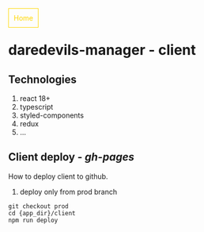 <div style="margin-bottom: 20px;">
<a href="../README.md" style="color: gold; text-decoration: none; padding: 10px; border: 1px solid gold; margin-right: 10px">Home</a>
</div>

# daredevils-manager - client

## Technologies

1. react 18+
2. typescript
3. styled-components
4. redux
5. ...

## Client deploy - _gh-pages_

How to deploy client to github.

1. deploy only from prod branch

```
git checkout prod
cd {app_dir}/client
npm run deploy
```
